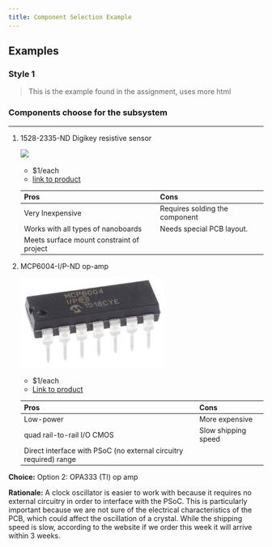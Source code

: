 ```yaml
---
title: Component Selection Example
---
```


## Examples

### Style 1

> This is the example found in the assignment, uses more html


### Components choose for the subsystem

****

1. 1528-2335-ND Digikey resistive sensor

    ![](MFG_166_sml)

    * $1/each
    * [link to product](https://www.digikey.com/en/products/detail/adafruit-industries-llc/166/7393589?gclsrc=aw.ds&gad_source=1&gad_campaignid=20232005509&gbraid=0AAAAADrbLliL8TzXuQg7x9tLNvO4PqNgi&gclid=CjwKCAjw0sfHBhB6EiwAQtv5qagfMTuvM6EWfkF-lDEyOs6MVN03ChBavjL6tKcwhR8kXR566HCPExoCmlEQAvD_BwE)

    | Pros                                      | Cons                                                             |
    | ----------------------------------------- | ---------------------------------------------------------------- |
    | Very Inexpensive                               | Requires solding the component |
    | Works with all types of nanoboards                      | Needs special PCB layout.                                        |
    | Meets surface mount constraint of project |

1. MCP6004-I/P-ND op-amp

    ![](images.jpeg)

    * $1/each
    * [Link to product](https://www.microchip.com/en-us/product/mcp6004)

    | Pros                                                              | Cons                |
    | ----------------------------------------------------------------- | ------------------- |
    | Low-power                                             | More expensive      |
    | quad rail-to-rail I/O CMOS                                 | Slow shipping speed |
    | Direct interface with PSoC (no external circuitry required) range |

**Choice:** Option 2: OPA333 (TI) op amp

**Rationale:** A clock oscillator is easier to work with because it requires no external circuitry in order to interface with the PSoC. This is particularly important because we are not sure of the electrical characteristics of the PCB, which could affect the oscillation of a crystal. While the shipping speed is slow, according to the website if we order this week it will arrive within 3 weeks.
